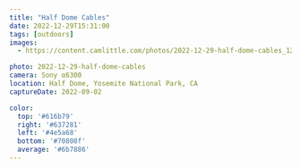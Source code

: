 ```yaml
---
title: "Half Dome Cables"
date: 2022-12-29T15:31:00
tags: [outdoors]
images:
  - https://content.camlittle.com/photos/2022-12-29-half-dome-cables_1280.jpg

photo: 2022-12-29-half-dome-cables
camera: Sony α6300
location: Half Dome, Yosemite National Park, CA
captureDate: 2022-09-02

color:
  top: '#616b79'
  right: '#637281'
  left: '#4e5a68'
  bottom: '#70808f'
  average: '#6b7886'
---
```

